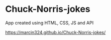 # Chuck-Norris-jokes

App created using HTML, CSS, JS and API

https://marcin324.github.io/Chuck-Norris-jokes/